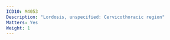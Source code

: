 ```yaml
---
ICD10: M4053
Description: "Lordosis, unspecified: Cervicothoracic region"
Matters: Yes
Weight: 1
---
```


